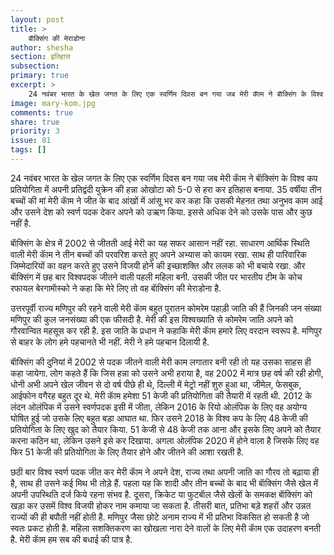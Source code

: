 ```yaml
---
layout: post
title: >
    बाॅक्सिंग की मेराडोना
author: shesha
section: इतिहास
subsection:
primary: true
excerpt: >
    24 नवंबर भारत के खेल जगत के लिए एक स्वर्णिम दिवस बन गया जब मेरी काॅम ने बाॅक्सिंग के विश्व कप प्रतियोगिता में अपनी प्रतिद्वंदी युक्रेन की हन्ना ओखोटा को 5-0 से हरा कर इतिहास बनाया.
image: mary-kom.jpg
comments: true
share: true
priority: 3
issue: 81
tags: []
---
```


24 नवंबर भारत के खेल जगत के लिए एक स्वर्णिम दिवस बन गया जब मेरी काॅम ने बाॅक्सिंग के विश्व कप प्रतियोगिता में अपनी प्रतिद्वंदी युक्रेन की हन्ना ओखोटा को 5-0 से हरा कर इतिहास बनाया. 35 वर्षीया तीन बच्चों की मां मेरी काॅम ने जीत के बाद आंखों में आंसू भर कर कहा कि उसकी मेहनत तथा अनुभव काम आई और उसने देश को स्वर्ण पदक देकर अपने को उऋण किया. इससे अधिक देने को उसके पास और कुछ नहीं है.

बाॅक्सिंग के क्षेत्र में 2002 से जीतती आई मेरी का यह सफर आसान नहीं रहा. साधारण आर्थिक स्थिति वाली मेरी काॅम ने तीन बच्चों की परवरिश करते हुए अपने अभ्यास को कायम रखा. साथ ही पारिवारिक जिम्मेदारियों का वहन करते हुए उसने विजयी होने की इच्छाशक्ति और ललक को भी बचाये रखा. और बाॅक्सिंग में छह बार विश्वपदक जीतने वाली पहली महिला बनी. उसकी जीत पर भारतीय टीम के कोच रफायल बेरगामाॅस्को ने कहा कि मेरे लिए तो वह बाॅक्सिंग की मेराडोना है.

उत्तरपूर्वी राज्य मणिपुर की रहने वाली मेरी काॅम बहुत पुरातन कोमरेम पहाड़ी जाति की हैं जिनकी जन संख्या मणिपुर की कुल जनसंख्या की एक फीसदी है. मेरी की इस विश्वख्याति से कोमरेम जाति अपने को गौरवान्वित महसूस कर रही है. इस जाति के प्रधान ने कहाकि मेरी काॅम हमारे लिए वरदान स्वरूप है. मणिपुर से बाहर के लोग हमे पहचानते भी नहीं. मेरी ने हमे पहचान दिलायी है.

बाॅक्सिंग की दुनियां में 2002 से पदक जीतने वाली मेरी काम लगातार बनी रही तो यह उसका साहस ही कहा जायेगा. लोग कहते हैं कि जिस हन्ना को उसने अभी हराया है, वह 2002 में मात्र छह वर्ष की रही होगी, धोनी अभी अपने खेल जीवन से दो वर्ष पीछे ही थे, दिल्ली में मेट्रो नहीं शुरु हुआ था, जीमेल, फेसबुक, आईफोन वगैरह बहुत दूर थे. मेरी काॅम हमेशा 51 केजी की प्रतियोगिता की तैयारी में रहती थी. 2012 के लंदन ओलंपिक में उसने स्वर्णपदक इसी में जीता, लेकिन 2016 के रियो ओलंपिक के लिए वह अयोग्य घोषित हुई जो उसके लिए बहुत बड़ा आघात था. फिर उसने 2018 के विश्व कप के लिए 48 केजी की प्रतियोगिता के लिए खुद को तैयार किया. 51 केजी से 48 केजी तक आना और इसके लिए अपने को तैयार करना कठिन था, लेकिन उसने इसे कर दिखाया. अगला ओलंपिक 2020 में होने वाला है जिसके लिए वह फिर 51 केजी की प्रतियोगिता के लिए तैयार होने और जीतने की आशा रखती है.

छठी बार विश्व स्वर्ण पदक जीत कर मेरी काॅम ने अपने देश, राज्य तथा अपनी जाति का गौरव तो बढ़ाया ही है, साथ ही उसने कई मिथ भी तोड़े हैं. पहला यह कि शादी और तीन बच्चों के बाद भी बाॅक्सिंग जैसे खेल में अपनी उपस्थिति दर्ज किये रहना संभव है. दूसरा, क्रिकेट या फुटबाॅल जैसे खेलों के समकक्ष बाॅक्सिंग को खड़ा कर उसमें विश्व विजयी होकर नाम कमाया जा सकता है. तीसरी बात, प्रतिभा बड़े शहरों और उन्नत राज्यों की ही बपौती नहीं होती है. मणिपुर जैसा छोटे अनाम राज्य में भी प्रतिभा विकसित हो सकती है जो स्वतः प्रकट होती है. महिला सशक्तिकरण का खोखला नारा देने वालों के लिए मेरी काॅम एक उदाहरण बनती है. मेरी काॅम हम सब की बधाई की पात्र है.